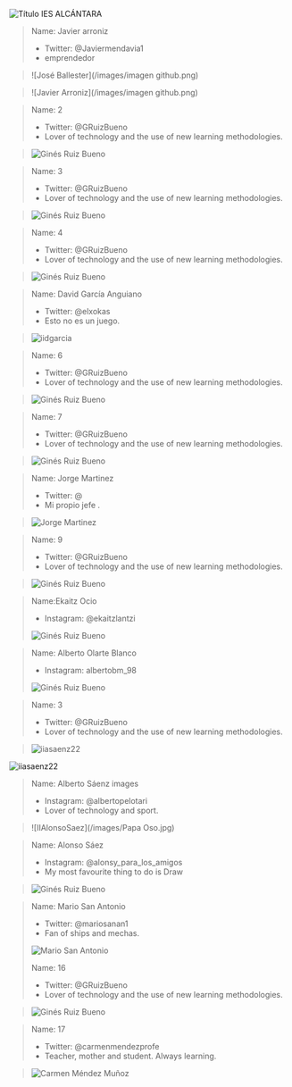 ![Título IES ALCÁNTARA](/images/LearnToTeach.png)







> Name: Javier arroniz
> * Twitter: @Javiermendavia1
> * emprendedor

> ![José Ballester](/images/imagen github.png)

> ![Javier Arroniz](/images/imagen github.png)


> Name: 2
> * Twitter: @GRuizBueno
> * Lover of technology and the use of new learning methodologies.

> ![Ginés Ruiz Bueno](/images/GRBGD.png)


> Name: 3
> * Twitter: @GRuizBueno
> * Lover of technology and the use of new learning methodologies.

> ![Ginés Ruiz Bueno](/images/GRBGD.png)

> Name: 4
> * Twitter: @GRuizBueno
> * Lover of technology and the use of new learning methodologies.

> ![Ginés Ruiz Bueno](/images/GRBGD.png)

> Name: David García Anguiano
> * Twitter: @elxokas
> * Esto no es un juego.

> ![iidgarcia](/images/DavidGarcia.png)

> Name: 6
> * Twitter: @GRuizBueno
> * Lover of technology and the use of new learning methodologies.

> ![Ginés Ruiz Bueno](/images/GRBGD.png)

> Name: 7
> * Twitter: @GRuizBueno
> * Lover of technology and the use of new learning methodologies.

> ![Ginés Ruiz Bueno](/images/GRBGD.png)

> Name: Jorge Martinez
> * Twitter: @
> * Mi propio jefe .

> ![Jorge Martinez](/images/jorgemtz.png)

> Name: 9
> * Twitter: @GRuizBueno
> * Lover of technology and the use of new learning methodologies.

> ![Ginés Ruiz Bueno](/images/GRBGD.png)

> Name:Ekaitz Ocio 
> * Instagram: @ekaitzlantzi
>
> ![Ginés Ruiz Bueno](/images/Ekaitz.jpg)

> Name: Alberto Olarte Blanco
> * Instagram: albertobm_98 
> 
> ![Ginés Ruiz Bueno](/images/AlbertoOlarte.jpg)

> Name: 3
> * Twitter: @GRuizBueno
> * Lover of technology and the use of new learning methodologies.

> ![iiasaenz22](/images/ASC.png)

![iiasaenz22](/images/ASC.jpg)

> Name: Alberto Sáenz images
> * Instagram: @albertopelotari
> * Lover of technology and sport.

> ![IIAlonsoSaez](/images/Papa Oso.jpg)

> Name: Alonso Sáez
> 
> * Instagram: @alonsy_para_los_amigos
> * My most favourite thing to do is Draw

> ![Ginés Ruiz Bueno](/images/GRBGD.png)

> Name: Mario San Antonio
> * Twitter: @mariosanan1
> * Fan of ships and mechas.
> 
> ![Mario San Antonio](/images/Mariosanan.jpeg)
> 
> Name: 16
> * Twitter: @GRuizBueno
> * Lover of technology and the use of new learning methodologies.

> ![Ginés Ruiz Bueno](/images/GRBGD.png)

> Name: 17
> * Twitter: @carmenmendezprofe
> * Teacher, mother and student. Always learning.

> ![Carmen Méndez Muñoz](/images/carmenmendez.jpg)
